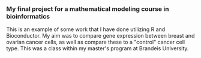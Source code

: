 ### My final project for a mathematical modeling course in bioinformatics

This is an example of some work that I have done utilizing R and Bioconductor. 
My aim was to compare gene expression between breast and ovarian cancer cells, 
as well as compare these to a "control" cancer cell type. 
This was a class within my master's program at Brandeis University.
